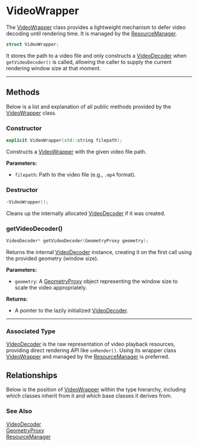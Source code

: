 # VideoWrapper

The [VideoWrapper](VideoWrapper.md) class provides a 
lightweight mechanism to defer video decoding until 
rendering time. It is managed by the 
[ResourceManager](ResourceManager.md).

```c++
struct VideoWrapper;
```

It stores the path to a video file and only constructs 
a [VideoDecoder](VideoDecoder.md) when `getVideoDecoder()` is called, 
allowing the caller to supply the current rendering 
window size at that moment.

---

## Methods

Below is a list and explanation of all public methods
provided by the [VideoWrapper](VideoWrapper.md) class.

### Constructor

```c++
explicit VideoWrapper(std::string filepath);
```
Constructs a [VideoWrapper](VideoWrapper.md) with the given video file path.

**Parameters:**
- `filepath`: Path to the video file (e.g., `.mp4` format).


### Destructor

```c++
~VideoWrapper();
```
Cleans up the internally allocated [VideoDecoder](VideoDecoder.md) if it was created.

### getVideoDecoder()

```c++
VideoDecoder* getVideoDecoder(GeometryProxy geometry);
```
Returns the internal [VideoDecoder](VideoDecoder.md) instance, creating it on the first call using the provided geometry (window size).

**Parameters:**
- `geometry`: A [GeometryProxy](GeometryProxy.md) object representing the window size to scale the video appropriately.

**Returns:**
- A pointer to the lazily initialized [VideoDecoder](VideoDecoder.md).

---

### Associated Type

[VideoDecoder](VideoDecoder.md) is the raw representation of video 
playback resources, providing direct rendering API like 
`onRender()`. Using its wrapper class [VideoWrapper](VideoWrapper.md)
and managed by the [ResourceManager](ResourceManager.md)
is preferred.

## Relationships
Below is the position of [VideoWrapper](VideoWrapper.md)
within the type hierarchy, including which classes inherit
from it and which base classes it derives from.

### See Also
[VideoDecoder](VideoDecoder.md) <br>
[GeometryProxy](GeometryProxy.md) <br>
[ResourceManager](ResourceManager.md)
